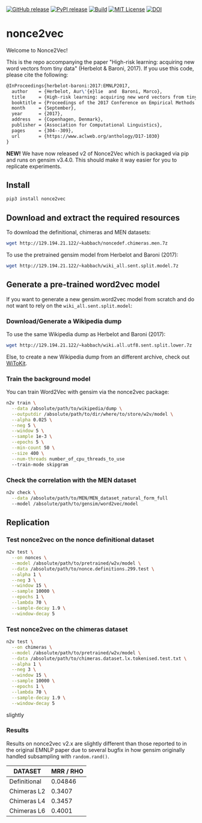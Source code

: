 [![GitHub release][release-image]][release-url]
[![PyPI release][pypi-image]][pypi-url]
[![Build][travis-image]][travis-url]
[![MIT License][license-image]][license-url]
[![DOI][doi-image]][doi-url]

# nonce2vec
Welcome to Nonce2Vec!

This is the repo accompanying the paper "High-risk learning: acquiring new word
vectors from tiny data" (Herbelot &amp; Baroni, 2017). If you use this code,
please cite the following:
```tex
@InProceedings{herbelot-baroni:2017:EMNLP2017,
  author    = {Herbelot, Aur\'{e}lie  and  Baroni, Marco},
  title     = {High-risk learning: acquiring new word vectors from tiny data},
  booktitle = {Proceedings of the 2017 Conference on Empirical Methods in Natural Language Processing},
  month     = {September},
  year      = {2017},
  address   = {Copenhagen, Denmark},
  publisher = {Association for Computational Linguistics},
  pages     = {304--309},
  url       = {https://www.aclweb.org/anthology/D17-1030}
}
```

**NEW!** We have now released v2 of Nonce2Vec which is packaged via pip and
runs on gensim v3.4.0. This should make it way easier for you to replicate
experiments.

## Install
```bash
pip3 install nonce2vec
```

## Download and extract the required resources
To download the definitional, chimeras and MEN datasets:
```bash
wget http://129.194.21.122/~kabbach/noncedef.chimeras.men.7z
```
To use the pretrained gensim model from Herbelot and Baroni (2017):
```bash
wget http://129.194.21.122/~kabbach/wiki_all.sent.split.model.7z
```

## Generate a pre-trained word2vec model
If you want to generate a new gensim.word2vec model from scratch and do not want to rely on the `wiki_all.sent.split.model`:

### Download/Generate a Wikipedia dump
To use the same Wikipedia dump as Herbelot and Baroni (2017):
```bash
wget http://129.194.21.122/~kabbach/wiki.all.utf8.sent.split.lower.7z
```

Else, to create a new Wikipedia dump from an different archive, check out
[WiToKit](https://github.com/akb89/witokit).

### Train the background model
You can train Word2Vec with gensim via the nonce2vec package:

```bash
n2v train \
  --data /absolute/path/to/wikipedia/dump \
  --outputdir /absolute/path/to/dir/where/to/store/w2v/model \
  --alpha 0.025 \
  --neg 5 \
  --window 5 \
  --sample 1e-3 \
  --epochs 5 \
  --min-count 50 \
  --size 400 \
  --num-threads number_of_cpu_threads_to_use
  --train-mode skipgram
```

### Check the correlation with the MEN dataset
```bash
n2v check \
  --data /absolute/path/to/MEN/MEN_dataset_natural_form_full
  --model /absolute/path/to/gensim/word2vec/model
```

## Replication

### Test nonce2vec on the nonce definitional dataset
```bash
n2v test \
  --on nonces \
  --model /absolute/path/to/pretrained/w2v/model \
  --data /absolute/path/to/nonce.definitions.299.test \
  --alpha 1 \
  --neg 3 \
  --window 15 \
  --sample 10000 \
  --epochs 1 \
  --lambda 70 \
  --sample-decay 1.9 \
  --window-decay 5
```


### Test nonce2vec on the chimeras dataset
```bash
n2v test \
  --on chimeras \
  --model /absolute/path/to/pretrained/w2v/model \
  --data /absolute/path/to/chimeras.dataset.lx.tokenised.test.txt \
  --alpha 1 \
  --neg 3 \
  --window 15 \
  --sample 10000 \
  --epochs 1 \
  --lambda 70 \
  --sample-decay 1.9 \
  --window-decay 5
```
slightly
### Results
Results on nonce2vec v2.x are slightly different than those reported to in the
original EMNLP paper due to several bugfix in how gensim originally
handled subsampling with `random.rand()`.

| DATASET  | MRR / RHO |
| --- | --- |
| Definitional | 0.04846 |
| Chimeras L2 | 0.3407 |
| Chimeras L4 | 0.3457 |
| Chimeras L6 | 0.4001 |

[release-image]:https://img.shields.io/github/release/minimalparts/nonce2vec.svg?style=flat-square
[release-url]:https://github.com/minimalparts/nonce2vec/releases/latest
[pypi-image]:https://img.shields.io/pypi/v/nonce2vec.svg?style=flat-square
[pypi-url]:https://pypi.org/project/nonce2vec/
[travis-image]:https://img.shields.io/travis/minimalparts/nonce2vec.svg?style=flat-square
[travis-url]:https://travis-ci.org/minimalparts/nonce2vec
[license-image]:http://img.shields.io/badge/license-MIT-000000.svg?style=flat-square
[license-url]:LICENSE.txt
[doi-image]:https://img.shields.io/badge/DOI-10.5281%2Fzenodo.1423290-blue.svg?style=flat-square
[doi-url]:https://zenodo.org/badge/latestdoi/96074751
